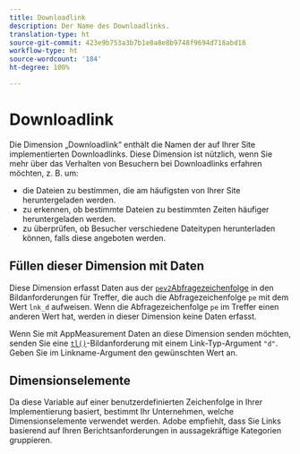 ```yaml
---
title: Downloadlink
description: Der Name des Downloadlinks.
translation-type: ht
source-git-commit: 423e9b753a3b7b1e0a8e8b9748f9694d718abd18
workflow-type: ht
source-wordcount: '184'
ht-degree: 100%

---
```



# Downloadlink

Die Dimension „Downloadlink“ enthält die Namen der auf Ihrer Site implementierten Downloadlinks. Diese Dimension ist nützlich, wenn Sie mehr über das Verhalten von Besuchern bei Downloadlinks erfahren möchten, z. B. um:

* die Dateien zu bestimmen, die am häufigsten von Ihrer Site heruntergeladen werden.
* zu erkennen, ob bestimmte Dateien zu bestimmten Zeiten häufiger heruntergeladen werden.
* zu überprüfen, ob Besucher verschiedene Dateitypen herunterladen können, falls diese angeboten werden.

## Füllen dieser Dimension mit Daten

Diese Dimension erfasst Daten aus der [`pev2`Abfragezeichenfolge](/help/implement/validate/query-parameters.md) in den Bildanforderungen für Treffer, die auch die Abfragezeichenfolge `pe` mit dem Wert `lnk_d` aufweisen. Wenn die Abfragezeichenfolge `pe` im Treffer einen anderen Wert hat, werden in dieser Dimension keine Daten erfasst.

Wenn Sie mit AppMeasurement Daten an diese Dimension senden möchten, senden Sie eine [`tl()`](/help/implement/vars/functions/tl-method.md)-Bildanforderung mit einem Link-Typ-Argument `"d"`. Geben Sie im Linkname-Argument den gewünschten Wert an.

## Dimensionselemente

Da diese Variable auf einer benutzerdefinierten Zeichenfolge in Ihrer Implementierung basiert, bestimmt Ihr Unternehmen, welche Dimensionselemente verwendet werden. Adobe empfiehlt, dass Sie Links basierend auf Ihren Berichtsanforderungen in aussagekräftige Kategorien gruppieren.
